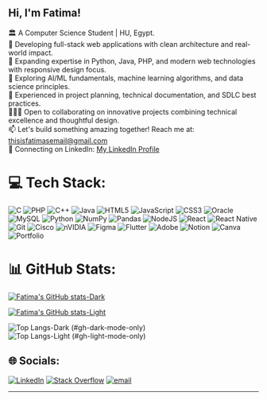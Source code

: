   ## Hi, I'm Fatima!

  🏛️ A Computer Science Student | HU, Egypt.<br/>
  🔭 Developing full-stack web applications with clean architecture and real-world impact.<br/>
  🌱 Expanding expertise in Python, Java, PHP, and modern web technologies with responsive design focus.<br/>
  🤖 Exploring AI/ML fundamentals, machine learning algorithms, and data science principles.<br/>
  💼 Experienced in project planning, technical documentation, and SDLC best practices.<br/>
  👩🏻‍💻 Open to collaborating on innovative projects combining technical excellence and thoughtful design.<br/> 
  📫 Let's build something amazing together! Reach me at: thisisfatimasemail@gmail.com<br/>
  🔗 Connecting on LinkedIn:  [My LinkedIn Profile](www.linkedin.com/in/fatimaswelem)<br/>
 

# 💻 Tech Stack:

![C](https://img.shields.io/badge/c-%2300599C.svg?style=for-the-badge&logo=c&logoColor=white) 
![PHP](https://img.shields.io/badge/php-%23777BB4.svg?style=for-the-badge&logo=php&logoColor=white) 
![C++](https://img.shields.io/badge/c++-%2300599C.svg?style=for-the-badge&logo=c%2B%2B&logoColor=white) 
![Java](https://img.shields.io/badge/java-%23ED8B00.svg?style=for-the-badge&logo=openjdk&logoColor=white) 
![HTML5](https://img.shields.io/badge/html5-%23E34F26.svg?style=for-the-badge&logo=html5&logoColor=white) 
![JavaScript](https://img.shields.io/badge/javascript-%23323330.svg?style=for-the-badge&logo=javascript&logoColor=%23F7DF1E) 
![CSS3](https://img.shields.io/badge/css3-%231572B6.svg?style=for-the-badge&logo=css3&logoColor=white) 
![Oracle](https://img.shields.io/badge/Oracle-F80000?style=for-the-badge&logo=oracle&logoColor=white) 
![MySQL](https://img.shields.io/badge/mysql-4479A1.svg?style=for-the-badge&logo=mysql&logoColor=white) 
![Python](https://img.shields.io/badge/python-3670A0?style=for-the-badge&logo=python&logoColor=ffdd54) 
![NumPy](https://img.shields.io/badge/numpy-%23013243.svg?style=for-the-badge&logo=numpy&logoColor=white) 
![Pandas](https://img.shields.io/badge/pandas-%23150458.svg?style=for-the-badge&logo=pandas&logoColor=white) 
![NodeJS](https://img.shields.io/badge/node.js-6DA55F?style=for-the-badge&logo=node.js&logoColor=white) 
![React](https://img.shields.io/badge/react-%2320232a.svg?style=for-the-badge&logo=react&logoColor=%2361DAFB) ![React Native](https://img.shields.io/badge/react_native-%2320232a.svg?style=for-the-badge&logo=react&logoColor=%2361DAFB) 
![Git](https://img.shields.io/badge/git-%23F05033.svg?style=for-the-badge&logo=git&logoColor=white)
![Cisco](https://img.shields.io/badge/cisco-%23049fd9.svg?style=for-the-badge&logo=cisco&logoColor=black)
![nVIDIA](https://img.shields.io/badge/nVIDIA-%2376B900.svg?style=for-the-badge&logo=nVIDIA&logoColor=white)
![Figma](https://img.shields.io/badge/figma-%23F24E1E.svg?style=for-the-badge&logo=figma&logoColor=white) 
![Flutter](https://img.shields.io/badge/Flutter-%2302569B.svg?style=for-the-badge&logo=Flutter&logoColor=white) 
![Adobe](https://img.shields.io/badge/adobe-%23FF0000.svg?style=for-the-badge&logo=adobe&logoColor=white) 
![Notion](https://img.shields.io/badge/Notion-%23000000.svg?style=for-the-badge&logo=notion&logoColor=white)
![Canva](https://img.shields.io/badge/Canva-%2300C4CC.svg?style=for-the-badge&logo=Canva&logoColor=white) 
![Portfolio](https://img.shields.io/badge/Portfolio-%23000000.svg?style=for-the-badge&logo=firefox&logoColor=#FF7139)


# 📊 GitHub Stats:
[![Fatima's GitHub stats-Dark](https://github-readme-stats.vercel.app/api?username=fatimaswelem&show_icons=true&theme=nord&border_color=000000#gh-dark-mode-only)](https://github.com/fatimaswelem/github-readme-stats#gh-dark-mode-only)

[![Fatima's GitHub stats-Light](https://github-readme-stats.vercel.app/api?username=fatimaswelem&show_icons=true&theme=shadow_red#gh-light-mode-only)](https://github.com/fatimaswelem/github-readme-stats#gh-light-mode-only)


![Top Langs-Dark (#gh-dark-mode-only)](https://github-readme-stats.vercel.app/api/top-langs/?username=anuraghazra&theme=nord&hide_progress=true#gh-dark-mode-only)
![Top Langs-Light (#gh-light-mode-only)](https://github-readme-stats.vercel.app/api/top-langs/?username=anuraghazra&theme=shadow_red&hide_progress=true#gh-light-mode-only)


## 🌐 Socials:
[![LinkedIn](https://img.shields.io/badge/LinkedIn-%230077B5.svg?logo=linkedin&logoColor=white)](https://linkedin.com/in/Fatimaswelem) [![Stack Overflow](https://img.shields.io/badge/-Stackoverflow-FE7A16?logo=stack-overflow&logoColor=white)](https://stackoverflow.com/users/FatimaSwelem) [![email](https://img.shields.io/badge/Email-D14836?logo=gmail&logoColor=white)](mailto:thisisfatimasemail@gmail.com)

---


